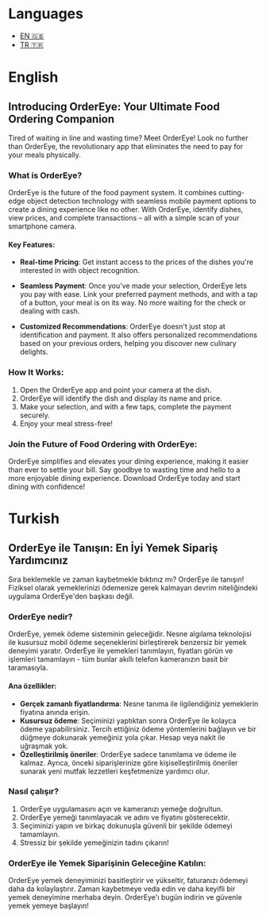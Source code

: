 # Languages

- [EN 🇬🇧](#english)
- [TR 🇹🇷](#turkish)

# English
## Introducing OrderEye: Your Ultimate Food Ordering Companion

Tired of waiting in line and wasting time? Meet OrderEye! Look no further than OrderEye, the revolutionary app that eliminates the need to pay for your meals physically.

### What is OrderEye?

OrderEye is the future of the food payment system. It combines cutting-edge object detection technology with seamless mobile payment options to create a dining experience like no other. With OrderEye, identify dishes, view prices, and complete transactions – all with a simple scan of your smartphone camera.

#### Key Features:
- **Real-time Pricing**: Get instant access to the prices of the dishes you're interested in with object recognition.

- **Seamless Payment**: Once you've made your selection, OrderEye lets you pay with ease. Link your preferred payment methods, and with a tap of a button, your meal is on its way. No more waiting for the check or dealing with cash.

- **Customized Recommendations**: OrderEye doesn't just stop at identification and payment. It also offers personalized recommendations based on your previous orders, helping you discover new culinary delights.

### How It Works:

1. Open the OrderEye app and point your camera at the dish.
2. OrderEye will identify the dish and display its name and price.
3. Make your selection, and with a few taps, complete the payment securely.
4. Enjoy your meal stress-free!

### Join the Future of Food Ordering with OrderEye:

OrderEye simplifies and elevates your dining experience, making it easier than ever to settle your bill. Say goodbye to wasting time and hello to a more enjoyable dining experience. Download OrderEye today and start dining with confidence!

# Turkish
## OrderEye ile Tanışın: En İyi Yemek Sipariş Yardımcınız

Sıra beklemekle ve zaman kaybetmekle bıktınız mı? OrderEye ile tanışın! Fiziksel olarak yemeklerinizi ödemenize gerek kalmayan devrim niteliğindeki uygulama OrderEye'den başkası değil.

### OrderEye nedir?

OrderEye, yemek ödeme sisteminin geleceğidir. Nesne algılama teknolojisi ile kusursuz mobil ödeme seçeneklerini birleştirerek benzersiz bir yemek deneyimi yaratır. OrderEye ile yemekleri tanımlayın, fiyatları görün ve işlemleri tamamlayın - tüm bunlar akıllı telefon kameranızın basit bir taramasıyla.

#### Ana özellikler:

* **Gerçek zamanlı fiyatlandırma**: Nesne tanıma ile ilgilendiğiniz yemeklerin fiyatına anında erişin.
* **Kusursuz ödeme**: Seçiminizi yaptıktan sonra OrderEye ile kolayca ödeme yapabilirsiniz. Tercih ettiğiniz ödeme yöntemlerini bağlayın ve bir düğmeye dokunarak yemeğiniz yola çıkar. Hesap veya nakit ile uğraşmak yok.
* **Özelleştirilmiş öneriler**: OrderEye sadece tanımlama ve ödeme ile kalmaz. Ayrıca, önceki siparişlerinize göre kişiselleştirilmiş öneriler sunarak yeni mutfak lezzetleri keşfetmenize yardımcı olur.

### Nasıl çalışır?

1. OrderEye uygulamasını açın ve kameranızı yemeğe doğrultun.
2. OrderEye yemeği tanımlayacak ve adını ve fiyatını gösterecektir.
3. Seçiminizi yapın ve birkaç dokunuşla güvenli bir şekilde ödemeyi tamamlayın.
4. Stressiz bir şekilde yemeğinizin tadını çıkarın!

### OrderEye ile Yemek Siparişinin Geleceğine Katılın:

OrderEye yemek deneyiminizi basitleştirir ve yükseltir, faturanızı ödemeyi daha da kolaylaştırır. Zaman kaybetmeye veda edin ve daha keyifli bir yemek deneyimine merhaba deyin. OrderEye'ı bugün indirin ve güvenle yemek yemeye başlayın!
